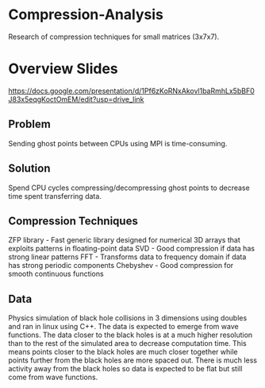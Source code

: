# Compression-Analysis
Research of compression techniques for small matrices (3x7x7).

# Overview Slides
https://docs.google.com/presentation/d/1Pf6zKoRNxAkovl1baRmhLx5bBF0J83x5eqgKoctOmEM/edit?usp=drive_link

## Problem
Sending ghost points between CPUs using MPI is time-consuming.

## Solution 
Spend CPU cycles compressing/decompressing ghost points to decrease 
time spent transferring data. 

## Compression Techniques

ZFP library - Fast generic library designed for numerical 3D arrays that exploits patterns in floating-point data
SVD - Good compression if data has strong linear patterns
FFT - Transforms data to frequency domain if data has strong periodic components
Chebyshev - Good compression for smooth continuous functions

## Data
Physics simulation of black hole collisions in 3 dimensions 
using doubles and ran in linux using C++. The data is expected 
to emerge from wave functions. The data closer to the black 
holes is at a much higher resolution than to the rest of the 
simulated area to decrease computation time. This means points 
closer to the black holes are much closer together while points 
further from the black holes are more spaced out. There is 
much less activity away from the black holes so data is expected 
to be flat but still come from wave functions.